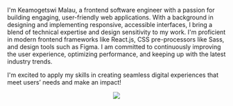 I'm Keamogetswi Malau, a frontend software engineer with a passion for building engaging, user-friendly web applications. With a background in designing and implementing responsive, accessible interfaces, I bring a blend of technical expertise and design sensitivity to my work. I'm proficient in modern frontend frameworks like React.js, CSS pre-processors like Sass, and design tools such as Figma. I am committed to continuously improving the user experience, optimizing performance, and keeping up with the latest industry trends.

I'm excited to apply my skills in creating seamless digital experiences that meet users’ needs and make an impact!

<p align="center">
  <a href="https://skillicons.dev">
    <img src="https://skillicons.dev/icons?i=js,ts,html,css,tailwind,sass,react,wordpress,figma,git,github"/>
  </a>
</p>
